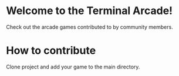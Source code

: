 # Welcome to the Terminal Arcade!
Check out the arcade games contributed to by community members.

# How to contribute
Clone project and add your game to the main directory.
